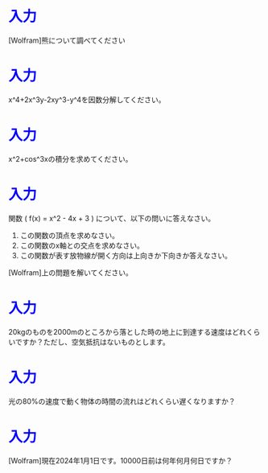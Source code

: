 # <span style="color:blue">入力</span>
[Wolfram]熊について調べてください

# <span style="color:blue">入力</span>
x^4+2x^3y-2xy^3-y^4を因数分解してください。


# <span style="color:blue">入力</span>
x^2+cos^3xの積分を求めてください。


# <span style="color:blue">入力</span>
関数 \( f(x) = x^2 - 4x + 3 \) について、以下の問いに答えなさい。

1. この関数の頂点を求めなさい。
2. この関数のx軸との交点を求めなさい。
3. この関数が表す放物線が開く方向は上向きか下向きか答えなさい。

[Wolfram]上の問題を解いてください。



# <span style="color:blue">入力</span>
20kgのものを2000mのところから落とした時の地上に到達する速度はどれくらいですか？ただし、空気抵抗はないものとします。



# <span style="color:blue">入力</span>
光の80%の速度で動く物体の時間の流れはどれくらい遅くなりますか？


# <span style="color:blue">入力</span>
[Wolfram]現在2024年1月1日です。10000日前は何年何月何日ですか？